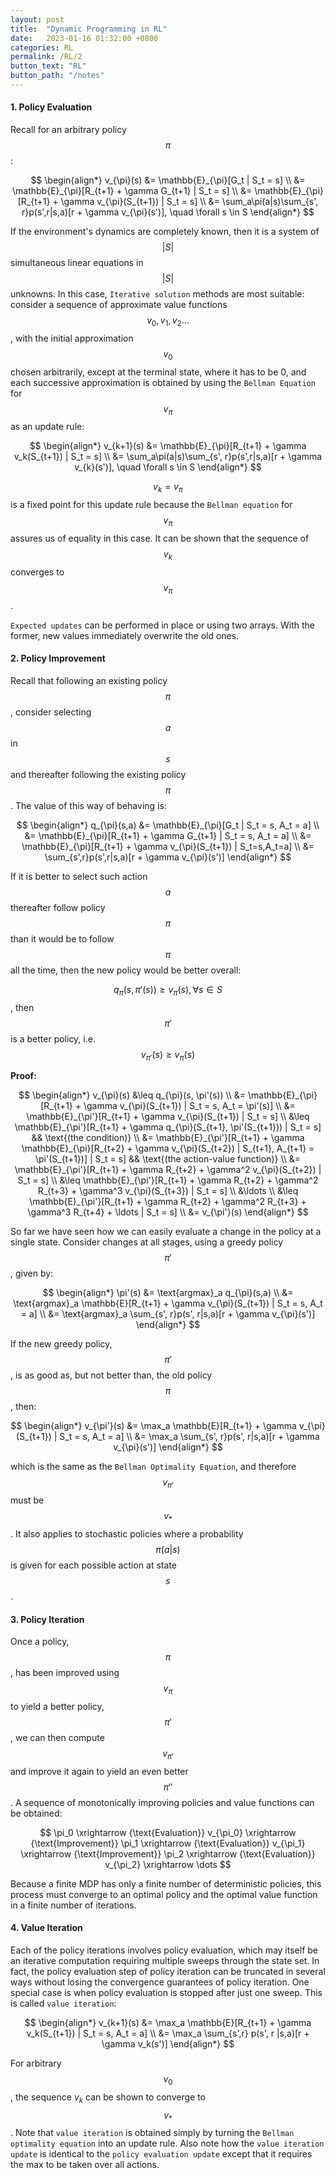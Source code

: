 ```yaml
---
layout: post
title:  "Dynamic Programming in RL"
date:   2023-01-16 01:32:00 +0800
categories: RL
permalink: /RL/2
button_text: "RL"
button_path: "/notes"
---
```

<script type="text/javascript" async
  src="https://cdn.mathjax.org/mathjax/latest/MathJax.js?config=TeX-MML-AM_CHTML">
</script>


#### 1. Policy Evaluation

Recall for an arbitrary policy $$\pi$$:

$$
\begin{align*}
v_{\pi}(s) &= \mathbb{E}_{\pi}[G_t | S_t = s] \\
&= \mathbb{E}_{\pi}[R_{t+1} + \gamma G_{t+1} | S_t = s] \\
&= \mathbb{E}_{\pi}[R_{t+1} + \gamma v_{\pi}(S_{t+1}) | S_t = s] \\
&= \sum_a\pi(a|s)\sum_{s', r}p(s',r|s,a)[r + \gamma v_{\pi}(s')], \quad \forall s \in S
\end{align*}
$$

If the environment's dynamics are completely known, then it is a system of $$\lvert S \rvert$$ simultaneous linear equations in $$\lvert S \rvert$$ unknowns. In this case, `Iterative solution` methods are most suitable: consider a sequence of approximate value functions $$v_0, v_1, v_2 ...$$, with the initial approximation $$v_0$$ chosen arbitrarily, except at the terminal state, where it has to be 0, and each successive approximation is obtained by using the `Bellman Equation` for $$v_{\pi}$$ as an update rule:

$$
\begin{align*}
v_{k+1}(s) &= \mathbb{E}_{\pi}[R_{t+1} + \gamma v_k(S_{t+1}) | S_t = s] \\
&= \sum_a\pi(a|s)\sum_{s', r}p(s',r|s,a)[r + \gamma v_{k}(s')], \quad \forall s \in S
\end{align*}
$$

 $$v_k = v_{\pi}$$ is a fixed point for this update rule because the `Bellman equation` for $$v_{\pi}$$ assures us of equality in this case. It can be shown that the sequence of $$v_k$$ converges to $$v_{\pi}$$.

`Expected updates` can be performed in place or using two arrays. With the former, new values immediately overwrite the old ones.


#### 2. Policy Improvement

Recall that following an existing policy $$\pi$$, consider selecting $$a$$ in $$s$$ and thereafter following the existing policy $$\pi$$. The value of this way of behaving is:

$$
\begin{align*}
q_{\pi}(s,a) &= \mathbb{E}_{\pi}[G_t | S_t = s, A_t = a] \\
&= \mathbb{E}_{\pi}[R_{t+1} + \gamma G_{t+1} | S_t = s, A_t = a] \\
&= \mathbb{E}_{\pi}[R_{t+1} + \gamma v_{\pi}(S_{t+1}) | S_t=s,A_t=a] \\
&= \sum_{s',r}p(s',r|s,a)[r + \gamma v_{\pi}(s')]
\end{align*}
$$

If it is better to select such action $$a$$ thereafter follow policy $$\pi$$ than it would be to follow $$\pi$$ all the time, then the new policy would be better overall:

 $$q_{\pi}(s, \pi'(s)) \geq v_{\pi}(s), \forall s \in S$$, then $$\pi'$$ is a better policy, i.e. $$v_{\pi'}(s) \geq v_{\pi}(s)$$

**Proof:**

$$
\begin{align*}
v_{\pi}(s) &\leq q_{\pi}(s, \pi'(s)) \\
&= \mathbb{E}_{\pi}[R_{t+1} + \gamma v_{\pi}(S_{t+1}) | S_t = s, A_t = \pi'(s)] \\
&= \mathbb{E}_{\pi'}[R_{t+1} + \gamma v_{\pi}(S_{t+1}) | S_t = s] \\
&\leq \mathbb{E}_{\pi'}[R_{t+1} + \gamma q_{\pi}(S_{t+1}, \pi'(S_{t+1})) | S_t = s] && \text{(the condition)} \\
&= \mathbb{E}_{\pi'}[R_{t+1} + \gamma \mathbb{E}_{\pi}[R_{t+2} + \gamma v_{\pi}(S_{t+2}) | S_{t+1}, A_{t+1} = \pi'(S_{t+1})] | S_t = s] && \text{(the action-value function)} \\
&= \mathbb{E}_{\pi'}[R_{t+1} + \gamma R_{t+2} + \gamma^2 v_{\pi}(S_{t+2}) | S_t = s] \\
&\leq \mathbb{E}_{\pi'}[R_{t+1} + \gamma R_{t+2} + \gamma^2 R_{t+3} + \gamma^3 v_{\pi}(S_{t+3}) | S_t = s] \\
&\ldots \\
&\leq \mathbb{E}_{\pi'}[R_{t+1} + \gamma R_{t+2} + \gamma^2 R_{t+3} + \gamma^3 R_{t+4} + \ldots | S_t = s] \\
&= v_{\pi'}(s)
\end{align*}
$$

So far we have seen how we can easily evaluate a change in the policy at a single state. Consider changes at all stages, using a greedy policy $$\pi'$$, given by:

$$
\begin{align*}
\pi'(s) &= \text{argmax}_a q_{\pi}(s,a) \\
&= \text{argmax}_a \mathbb{E}[R_{t+1} + \gamma v_{\pi}(S_{t+1}) | S_t = s, A_t = a] \\
&= \text{argmax}_a \sum_{s', r}p(s', r|s,a)[r + \gamma v_{\pi}(s')]
\end{align*}
$$

If the new greedy policy, $$\pi'$$, is as good as, but not better than, the old policy $$\pi$$, then:

$$
\begin{align*}
v_{\pi'}(s) &= \max_a \mathbb{E}[R_{t+1} + \gamma v_{\pi}(S_{t+1}) | S_t = s, A_t = a] \\
&= \max_a \sum_{s', r}p(s', r|s,a)[r + \gamma v_{\pi}(s')]
\end{align*}
$$

which is the same as the `Bellman Optimality Equation`, and therefore $$v_{\pi'}$$ must be $$v_*$$. It also applies to stochastic policies where a probability $$\pi(a | s)$$ is given for each possible action at state $$s$$.
#### 3. Policy Iteration


Once a policy, $$\pi$$, has been improved using $$v_{\pi}$$ to yield a better policy, $$\pi'$$, we can then compute $$v_{\pi'}$$ and improve it again to yield an even better $$\pi''$$. A sequence of monotonically improving policies and value functions can be obtained:

$$
\pi_0 \xrightarrow {\text{Evaluation}} v_{\pi_0} \xrightarrow {\text{Improvement}} \pi_1 \xrightarrow {\text{Evaluation}} v_{\pi_1} \xrightarrow {\text{Improvement}} \pi_2 \xrightarrow {\text{Evaluation}} v_{\pi_2} \xrightarrow \dots
$$

Because a finite MDP has only a finite number of deterministic policies, this process must converge to an optimal policy and the optimal value function in a finite number of iterations.

#### 4. Value Iteration

Each of the policy iterations involves policy evaluation, which may itself be an iterative computation requiring multiple sweeps through the state set. In fact, the policy evaluation step of policy iteration can be truncated in several ways without losing the convergence guarantees of policy iteration. One special case is when policy evaluation is stopped after just one sweep. This is called `value iteration`:

$$
\begin{align*}
v_{k+1}(s) &= \max_a \mathbb{E}[R_{t+1} + \gamma v_k(S_{t+1}) | S_t = s, A_t = a] \\
&= \max_a \sum_{s',r} p(s', r |s,a)[r + \gamma v_k(s')]
\end{align*}
$$

For arbitrary $$v_0$$, the sequence ${v_k}$ can be shown to converge to $$v_*$$. Note that `value iteration` is obtained simply by turning the `Bellman optimality equation` into an update rule. Also note how the `value iteration update` is identical to the `policy evaluation update` except that it requires the max to be taken over all actions.
